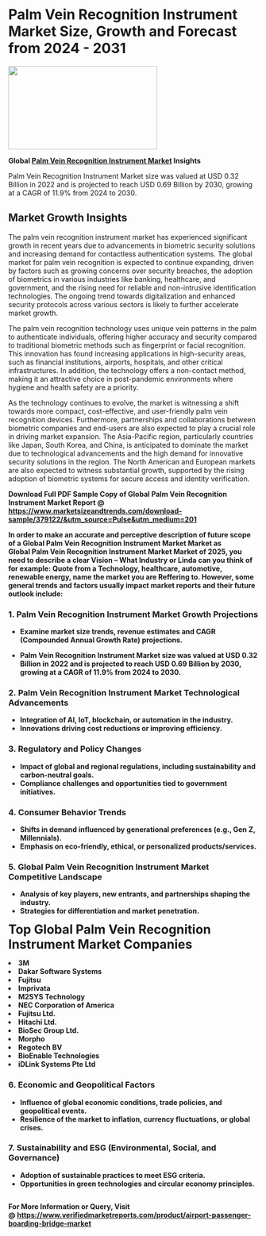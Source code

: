<H1>Palm Vein Recognition Instrument Market Size, Growth and Forecast from 2024 - 2031</H1><img class="aligncenter size-medium wp-image-584254" src="https://thirdeyenews.in/wp-content/uploads/2024/09/Global-Market-Research-300x168.jpeg" alt="" width="300" height="168" /><p><strong>Global&nbsp;<a href="https://www.marketsizeandtrends.com/download-sample/379122/&amp;utm_source=Pulse&amp;utm_medium=201">Palm Vein Recognition Instrument Market</a> Insights</strong></p><p>Palm Vein Recognition Instrument Market size was valued at USD 0.32 Billion in 2022 and is projected to reach USD 0.69 Billion by 2030, growing at a CAGR of 11.9% from 2024 to 2030.</p><p><h2>Market Growth Insights</h2> <p>The palm vein recognition instrument market has experienced significant growth in recent years due to advancements in biometric security solutions and increasing demand for contactless authentication systems. The global market for palm vein recognition is expected to continue expanding, driven by factors such as growing concerns over security breaches, the adoption of biometrics in various industries like banking, healthcare, and government, and the rising need for reliable and non-intrusive identification technologies. The ongoing trend towards digitalization and enhanced security protocols across various sectors is likely to further accelerate market growth.</p> <p><strong></strong></p> <p>The palm vein recognition technology uses unique vein patterns in the palm to authenticate individuals, offering higher accuracy and security compared to traditional biometric methods such as fingerprint or facial recognition. This innovation has found increasing applications in high-security areas, such as financial institutions, airports, hospitals, and other critical infrastructures. In addition, the technology offers a non-contact method, making it an attractive choice in post-pandemic environments where hygiene and health safety are a priority.</p> <p>As the technology continues to evolve, the market is witnessing a shift towards more compact, cost-effective, and user-friendly palm vein recognition devices. Furthermore, partnerships and collaborations between biometric companies and end-users are also expected to play a crucial role in driving market expansion. The Asia-Pacific region, particularly countries like Japan, South Korea, and China, is anticipated to dominate the market due to technological advancements and the high demand for innovative security solutions in the region. The North American and European markets are also expected to witness substantial growth, supported by the rising adoption of biometric systems for secure access and identity verification.</p> <p><strong></p><p><span class=""><strong>Download Full PDF Sample Copy of Global Palm Vein Recognition Instrument Market Report</strong> @ <a href="https://www.marketsizeandtrends.com/download-sample/379122/&amp;utm_source=Pulse&amp;utm_medium=201" target="_blank">https://www.marketsizeandtrends.com/download-sample/379122/&amp;utm_source=Pulse&amp;utm_medium=201</a></span></p><p>In order to make an accurate and perceptive description of future scope of a Global&nbsp;Palm Vein Recognition Instrument Market Market as Global&nbsp;Palm Vein Recognition Instrument Market Market of 2025, you need to describe a clear Vision &ndash; What Industry or Linda can you think of for example: Quote from a Technology, healthcare, automotive, renewable energy, name the market you are Reffering to. However, some general trends and factors usually impact market reports and their future outlook include:</p><h3>1.&nbsp;<strong>Palm Vein Recognition Instrument Market Growth Projections</strong></h3><ul><li>Examine market size trends, revenue estimates and CAGR (Compounded Annual Growth Rate) projections.</li><li><p>Palm Vein Recognition Instrument Market size was valued at USD 0.32 Billion in 2022 and is projected to reach USD 0.69 Billion by 2030, growing at a CAGR of 11.9% from 2024 to 2030.</p></li></ul><h3>2.&nbsp;<strong>Palm Vein Recognition Instrument Market Technological Advancements</strong></h3><ul><li>Integration of AI, IoT, blockchain, or automation in the industry.</li><li>Innovations driving cost reductions or improving efficiency.</li></ul><h3>3.&nbsp;<strong>Regulatory and Policy Changes</strong></h3><ul><li>Impact of global and regional regulations, including sustainability and carbon-neutral goals.</li><li>Compliance challenges and opportunities tied to government initiatives.</li></ul><h3>4.&nbsp;<strong>Consumer Behavior Trends</strong></h3><ul><li>Shifts in demand influenced by generational preferences (e.g., Gen Z, Millennials).</li><li>Emphasis on eco-friendly, ethical, or personalized products/services.</li></ul><h3>5.&nbsp;<strong>Global Palm Vein Recognition Instrument Market Competitive Landscape</strong></h3><ul><li>Analysis of key players, new entrants, and partnerships shaping the industry.</li><li>Strategies for differentiation and market penetration.</li></ul><p data-pm-slice="1 1 []"><span style="color: inherit; font-family: inherit; font-size: 25px;">Top Global Palm Vein Recognition Instrument Market Companies</span></p><div class="" data-test-id=""><p><li>3M</li><li> Dakar Software Systems</li><li> Fujitsu</li><li> Imprivata</li><li> M2SYS Technology</li><li> NEC Corporation of America</li><li> Fujitsu Ltd.</li><li> Hitachi Ltd.</li><li> BioSec Group Ltd.</li><li> Morpho</li><li> Regotech BV</li><li> BioEnable Technologies</li><li> iDLink Systems Pte Ltd</li></p></div><h3>6.&nbsp;<strong>Economic and Geopolitical Factors</strong></h3><ul><li>Influence of global economic conditions, trade policies, and geopolitical events.</li><li>Resilience of the market to inflation, currency fluctuations, or global crises.</li></ul><h3>7.&nbsp;<strong>Sustainability and ESG (Environmental, Social, and Governance)</strong></h3><ul><li>Adoption of sustainable practices to meet ESG criteria.</li><li>Opportunities in green technologies and circular economy principles.</li></ul><h2><strong style="font-size: 14px;">For More Information or Query, Visit @&nbsp;</strong><a style="background-color: #ffffff; font-size: 14px;" href="https://www.marketsizeandtrends.com/report/palm-vein-recognition-instrument-market/" target="_blank">https://www.verifiedmarketreports.com/product/airport-passenger-boarding-bridge-market</a></h2>
